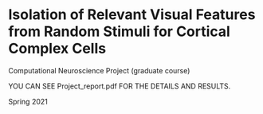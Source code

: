 # Isolation of Relevant Visual Features from Random Stimuli for Cortical Complex Cells

Computational Neuroscience Project (graduate course)

YOU CAN SEE Project_report.pdf FOR THE DETAILS AND RESULTS.

Spring 2021
